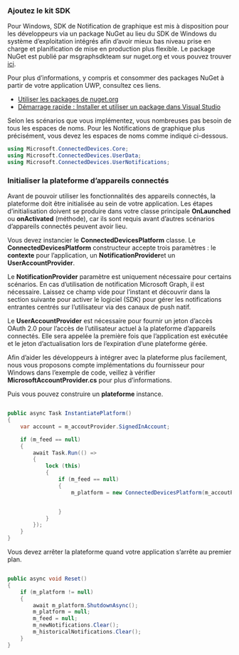 ### <a name="add-the-sdk"></a>Ajoutez le kit SDK

Pour Windows, SDK de Notification de graphique est mis à disposition pour les développeurs via un package NuGet au lieu du SDK de Windows du système d’exploitation intégrés afin d’avoir mieux bas niveau prise en charge et planification de mise en production plus flexible. Le package NuGet est publié par msgraphsdkteam sur nuget.org et vous pouvez trouver [ici](https://www.nuget.org/profiles/msgraphsdkteam). 

Pour plus d’informations, y compris et consommer des packages NuGet à partir de votre application UWP, consultez ces liens. 
* [Utiliser les packages de nuget.org](https://docs.microsoft.com/en-us/azure/devops/artifacts/nuget/upstream-sources?view=vsts&tabs=new-nav)
* [Démarrage rapide : Installer et utiliser un package dans Visual Studio](https://docs.microsoft.com/en-us/nuget/quickstart/install-and-use-a-package-in-visual-studio)




Selon les scénarios que vous implémentez, vous nombreuses pas besoin de tous les espaces de noms. Pour les Notifications de graphique plus précisément, vous devez les espaces de noms comme indiqué ci-dessous.


```C#
using Microsoft.ConnectedDevices.Core;
using Microsoft.ConnectedDevices.UserData;
using Microsoft.ConnectedDevices.UserNotifications;

```


### <a name="initialize-the-connected-devices-platform"></a>Initialiser la plateforme d’appareils connectés

Avant de pouvoir utiliser les fonctionnalités des appareils connectés, la plateforme doit être initialisée au sein de votre application. Les étapes d’initialisation doivent se produire dans votre classe principale **OnLaunched** ou **onActivated** (méthode), car ils sont requis avant d’autres scénarios d’appareils connectés peuvent avoir lieu. 

Vous devez instancier le **ConnectedDevicesPlatform** classe. Le **ConnectedDevicesPlatform** constructeur accepte trois paramètres : le **contexte** pour l’application, un **NotificationProvider**et un  **UserAccountProvider**.

Le **NotificationProvider** paramètre est uniquement nécessaire pour certains scénarios. En cas d’utilisation de notification Microsoft Graph, il est nécessaire. Laissez ce champ vide pour l’instant et découvrir dans la section suivante pour activer le logiciel (SDK) pour gérer les notifications entrantes centrés sur l’utilisateur via des canaux de push natif.

Le **UserAccountProvider** est nécessaire pour fournir un jeton d’accès OAuth 2.0 pour l’accès de l’utilisateur actuel à la plateforme d’appareils connectés. Elle sera appelée la première fois que l’application est exécutée et le jeton d’actualisation lors de l’expiration d’une plateforme gérée. 

Afin d’aider les développeurs à intégrer avec la plateforme plus facilement, nous vous proposons compte implémentations du fournisseur pour Windows dans l’exemple de code, veillez à vérifier **MicrosoftAccountProvider.cs** pour plus d’informations. 

Puis vous pouvez construire un **plateforme** instance. 

```C#

public async Task InstantiatePlatform()
{
    var account = m_accoutProvider.SignedInAccount;

    if (m_feed == null)
    {
        await Task.Run(() =>
        {
            lock (this)
            {
                if (m_feed == null)
                {
                    m_platform = new ConnectedDevicesPlatform(m_accoutProvider, this);


                }
            }
        });
    }
}

```

Vous devez arrêter la plateforme quand votre application s’arrête au premier plan.

```C#

public async void Reset()
{
    if (m_platform != null)
    {
        await m_platform.ShutdownAsync();
        m_platform = null;
        m_feed = null;
        m_newNotifications.Clear();
        m_historicalNotifications.Clear();
    }
}

```
